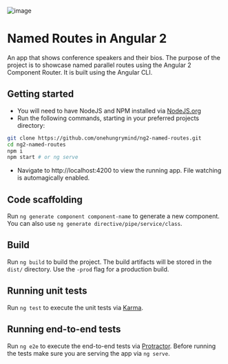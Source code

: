 ![image](https://cloud.githubusercontent.com/assets/1544557/19157810/6068cc1a-8b9b-11e6-8505-4c5636ed7008.png)
# Named Routes in Angular 2

An app that shows conference speakers and their bios. The purpose of the project is to showcase named parallel routes using the Angular 2 Component Router. It is built using the Angular CLI.
 
## Getting started
* You will need to have NodeJS and NPM installed via [NodeJS.org](https://nodejs.org)
* Run the following commands, starting in your preferred projects directory:
```bash
git clone https://github.com/onehungrymind/ng2-named-routes.git
cd ng2-named-routes
npm i
npm start # or ng serve
```
* Navigate to http://localhost:4200 to view the running app. File watching is automagically enabled.

## Code scaffolding

Run `ng generate component component-name` to generate a new component. You can also use `ng generate directive/pipe/service/class`.

## Build

Run `ng build` to build the project. The build artifacts will be stored in the `dist/` directory. Use the `-prod` flag for a production build.

## Running unit tests

Run `ng test` to execute the unit tests via [Karma](https://karma-runner.github.io).

## Running end-to-end tests

Run `ng e2e` to execute the end-to-end tests via [Protractor](http://www.protractortest.org/). 
Before running the tests make sure you are serving the app via `ng serve`.
